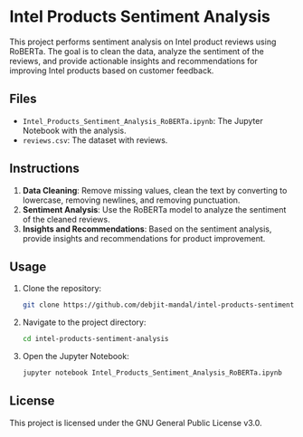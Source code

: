 # Intel Products Sentiment Analysis

This project performs sentiment analysis on Intel product reviews using RoBERTa. The goal is to clean the data, analyze the sentiment of the reviews, and provide actionable insights and recommendations for improving Intel products based on customer feedback.

## Files

- `Intel_Products_Sentiment_Analysis_RoBERTa.ipynb`: The Jupyter Notebook with the analysis.
- `reviews.csv`: The dataset with reviews.

## Instructions

1. **Data Cleaning**: Remove missing values, clean the text by converting to lowercase, removing newlines, and removing punctuation.
2. **Sentiment Analysis**: Use the RoBERTa model to analyze the sentiment of the cleaned reviews.
3. **Insights and Recommendations**: Based on the sentiment analysis, provide insights and recommendations for product improvement.

## Usage

1. Clone the repository:
    ```sh
    git clone https://github.com/debjit-mandal/intel-products-sentiment-analysis.git
    ```

2. Navigate to the project directory:
    ```sh
    cd intel-products-sentiment-analysis
    ```

3. Open the Jupyter Notebook:
    ```sh
    jupyter notebook Intel_Products_Sentiment_Analysis_RoBERTa.ipynb
    ```

## License

This project is licensed under the GNU General Public License v3.0.
